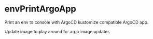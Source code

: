 # envPrintArgoApp
Print an env to console with ArgoCD kustomize compatible ArgoCD app.

Update image to play around for argo image updater.
